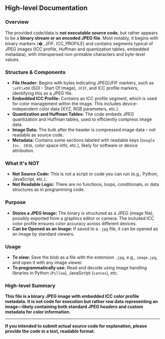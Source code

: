 ## High-level Documentation

### Overview

The provided code/data is **not executable source code**, but rather appears to be a **binary stream or an encoded JPEG file**. Most notably, it begins with binary markers (�, JFIF, ICC_PROFILE) and contains segments typical of JPEG images (ICC profile, Huffman and quantization tables, embedded metadata), with interspersed non-printable characters and byte-level values.

### Structure & Components

- **File Header:** Begins with bytes indicating JPEG/JFIF markers, such as `\xFF\xD8` (SOI - Start Of Image), `JFIF`, and ICC profile markers, identifying this as a JPEG file.
- **Embedded ICC Profile:** Contains an ICC profile segment, which is used for color management within the image. This includes device-independent color data (XYZ, RGB parameters, etc.).
- **Quantization and Huffman Tables:** The code embeds JPEG quantization and Huffman tables, used to efficiently compress image data.
- **Image Data:** The bulk after the header is compressed image data – not readable as source code.
- **Metadata:** Contains some sections labeled with readable keys (`Google Inc. 2016`, color space info, etc.), likely for software or device attribution.

### What It's NOT

- **Not Source Code:** This is not a script or code you can run (e.g., Python, JavaScript, etc.).
- **Not Readable Logic:** There are no functions, loops, conditionals, or data structures as in programming code.

### Purpose

- **Stores a JPEG Image:** The binary is structured as a JPEG (image file), possibly exported from a graphics editor or camera. The included ICC color profile ensures color accuracy across different devices.
- **Can be Opened as an Image:** If saved to a `.jpg` file, it can be opened as an image by standard viewers.

### Usage

- **To view:** Save the blob as a file with the extension `.jpg`, e.g., `image.jpg`, and open it with any image viewer.
- **To programmatically use:** Read and decode using image handling libraries in Python (`Pillow`), JavaScript (`canvas`), etc.

### High-level Summary

**This file is a binary JPEG image with embedded ICC color profile metadata. It is not code for execution but rather raw data representing an image—likely containing both standard JPEG headers and custom metadata for color information.**

---

**If you intended to submit actual source code for explanation, please provide the code in a text, readable format.**